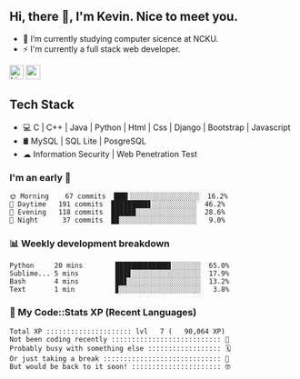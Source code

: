 ## Hi, there 👋, I'm Kevin. Nice to meet you.

- 🌱 I’m currently studying computer sicence at NCKU.
- ⚡ I'm currently a full stack web developer.

<a href="https://www.linkedin.com/in/kevin12686/"><img alt="LinkedIn" src="https://img.shields.io/badge/linkedin%20-%230077B5.svg?&style=for-the-badge&logo=linkedin&logoColor=white" height=25></a>
<a href="https://www.instagram.com/kevin12686/"><img src="https://img.shields.io/badge/instagram-3f729b?&style=for-the-badge&logo=instagram&logoColor=white" height=25></a>

## Tech Stack

* 💻 C | C++ | Java | Python | Html | Css | Django | Bootstrap | Javascript
* 🛢️ MySQL | SQL Lite | PosgreSQL
* ☁ Information Security | Web Penetration Test

### I'm an early 🐤

<!-- early_bird start -->

```text
🌞 Morning    67 commits  ███▍░░░░░░░░░░░░░░░░░  16.2%
🌆 Daytime   191 commits  █████████▋░░░░░░░░░░░  46.2%
🌃 Evening   118 commits  ██████░░░░░░░░░░░░░░░  28.6%
🌙 Night      37 commits  █▉░░░░░░░░░░░░░░░░░░░   9.0%
```

<!-- early_bird end -->

### 📊 Weekly development breakdown

<!-- code_time start -->

```text
Python     20 mins        █████████████▋░░░░░░░  65.0%
Sublime... 5 mins         ███▊░░░░░░░░░░░░░░░░░  17.9%
Bash       4 mins         ██▊░░░░░░░░░░░░░░░░░░  13.2%
Text       1 min          ▊░░░░░░░░░░░░░░░░░░░░   3.8%
```

<!-- code_time end -->

### 🧰 My Code::Stats XP (Recent Languages)

<!-- codestats start -->

```text
Total XP ::::::::::::::::::::: lvl   7 (   90,064 XP) 
Not been coding recently ::::::::::::::::::::::::::: 🙈
Probably busy with something else :::::::::::::::::: 🗓
Or just taking a break ::::::::::::::::::::::::::::: 🌴
But would be back to it soon! :::::::::::::::::::::: 🤓
```

<!-- codestats end -->
